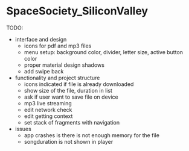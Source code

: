 # SpaceSociety_SiliconValley
TODO:
* interface and design
  - icons for pdf and mp3 files
  - menu setup: background color, divider, letter size, active button color
  - proper material design shadows
  - add swipe back
* functionality and project structure
  - icons indicated if file is already downloaded
  - show size of the file, duration in list
  - ask if user want to save file on device
  - mp3 live streaming
  - edit network check
  - edit getting context
  - set stack of fragments with navigation
* issues
  - app crashes is there is not enough memory for the file
  - songduration is not shown in player

